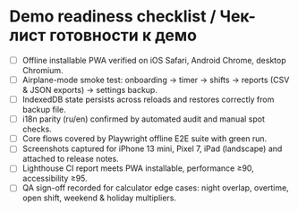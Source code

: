 # Demo readiness checklist / Чек-лист готовности к демо

- [ ] Offline installable PWA verified on iOS Safari, Android Chrome, desktop Chromium.
- [ ] Airplane-mode smoke test: onboarding → timer → shifts → reports (CSV & JSON exports) → settings backup.
- [ ] IndexedDB state persists across reloads and restores correctly from backup file.
- [ ] i18n parity (ru/en) confirmed by automated audit and manual spot checks.
- [ ] Core flows covered by Playwright offline E2E suite with green run.
- [ ] Screenshots captured for iPhone 13 mini, Pixel 7, iPad (landscape) and attached to release notes.
- [ ] Lighthouse CI report meets PWA installable, performance ≥90, accessibility ≥95.
- [ ] QA sign-off recorded for calculator edge cases: night overlap, overtime, open shift, weekend & holiday multipliers.
